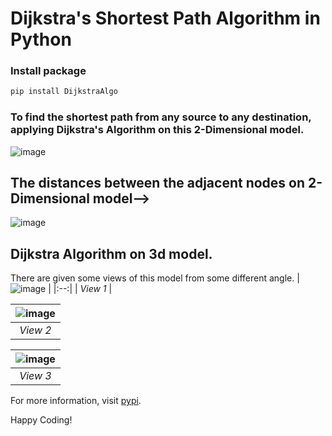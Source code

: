 # Dijkstra's Shortest Path Algorithm in Python

### Install package

```python
pip install DijkstraAlgo
```

### To find the shortest path from any source to any destination, applying Dijkstra's Algorithm on this 2-Dimensional model.
![image](https://user-images.githubusercontent.com/56040932/99915144-0b84de00-2d2c-11eb-8782-50784227cc39.png)


## The distances between the adjacent nodes on 2-Dimensional model-->
![image](https://user-images.githubusercontent.com/56040932/99915077-a5985680-2d2b-11eb-8365-5f1859647bae.png)

## Dijkstra Algorithm on 3d model.
There are given some views of this model from some different angle.
| ![image](https://user-images.githubusercontent.com/56040932/104782410-56602680-57ae-11eb-87f7-60812d8810a5.png) | 
|:--:| 
| *View 1* |

| ![image](https://user-images.githubusercontent.com/56040932/104783067-7e9c5500-57af-11eb-8bbf-d2c31b2276ef.png) |
|:--:|
| *View 2* |

| ![image](https://user-images.githubusercontent.com/56040932/104783206-b86d5b80-57af-11eb-8993-95b27f3e9bb8.png) |
|:--:|
| *View 3* |


For more information, visit [pypi](https://pypi.org/project/DijkstraAlgo/).

Happy Coding!
